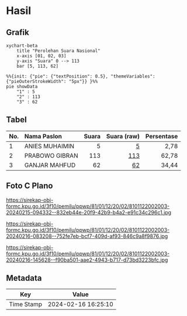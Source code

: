 # Hasil

## Grafik

```mermaid
xychart-beta
    title "Perolehan Suara Nasional"
    x-axis [01, 02, 03]
    y-axis "Suara" 0 --> 113
    bar [5, 113, 62]
```

```mermaid
%%{init: {"pie": {"textPosition": 0.5}, "themeVariables": {"pieOuterStrokeWidth": "5px"}} }%%
pie showData
    "1" : 5
    "2" : 113
    "3" : 62
```

## Tabel

| No. | Nama Paslon    | Suara | Suara (raw) | Persentase |
|:--- |:-------------- | -----:| -----------:| ----------:|
| 1   | ANIES MUHAIMIN | 5     | [5][p-1]    | 2,78       |
| 2   | PRABOWO GIBRAN | 113   | [113][p-2]  | 62,78      |
| 3   | GANJAR MAHFUD  | 62    | [62][p-3]   | 34,44      |


[p-1]: https://github.com/gigit-pemilu/pemilu-2024/blob/main/pilpres/hitung-suara/sub/81-maluku/sub/01-maluku-tengah/sub/12-saparua/sub/2002-paperu/sub/003-tps/sub/paslon-1.txt
[p-2]: https://github.com/gigit-pemilu/pemilu-2024/blob/main/pilpres/hitung-suara/sub/81-maluku/sub/01-maluku-tengah/sub/12-saparua/sub/2002-paperu/sub/003-tps/sub/paslon-2.txt
[p-3]: https://github.com/gigit-pemilu/pemilu-2024/blob/main/pilpres/hitung-suara/sub/81-maluku/sub/01-maluku-tengah/sub/12-saparua/sub/2002-paperu/sub/003-tps/sub/paslon-3.txt

## Foto C Plano

https://sirekap-obj-formc.kpu.go.id/3f10/pemilu/ppwp/81/01/12/20/02/8101122002003-20240215-094332--832eb44e-20f9-42b9-b4a2-e91c34c296c1.jpg

https://sirekap-obj-formc.kpu.go.id/3f10/pemilu/ppwp/81/01/12/20/02/8101122002003-20240216-083208--752fe7eb-bcf7-409d-af93-846c9a8f9876.jpg

https://sirekap-obj-formc.kpu.go.id/3f10/pemilu/ppwp/81/01/12/20/02/8101122002003-20240216-145628--f90ba501-aae2-4943-b717-d73bd3223bfc.jpg


## Metadata

| Key        | Value               |
| ---------- | ------------------- |
| Time Stamp | 2024-02-16 16:25:10 |



